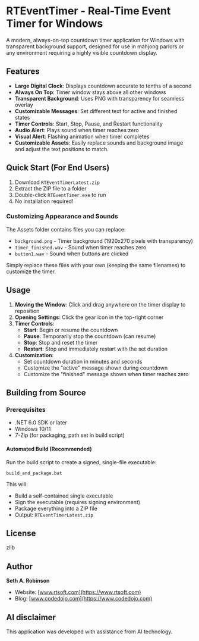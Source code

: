 # RTEventTimer - Real-Time Event Timer for Windows

A modern, always-on-top countdown timer application for Windows with transparent background support, designed for use in mahjong parlors or any environment requiring a highly visible countdown display.

## Features

- **Large Digital Clock**: Displays countdown accurate to tenths of a second
- **Always On Top**: Timer window stays above all other windows
- **Transparent Background**: Uses PNG with transparency for seamless overlay
- **Customizable Messages**: Set different text for active and finished states
- **Timer Controls**: Start, Stop, Pause, and Restart functionality
- **Audio Alert**: Plays sound when timer reaches zero
- **Visual Alert**: Flashing animation when timer completes
- **Customizable Assets**: Easily replace sounds and background image and adjust the text positions to match.


## Quick Start (For End Users)

1. Download `RTEventTimerLatest.zip`
2. Extract the ZIP file to a folder
3. Double-click `RTEventTimer.exe` to run
4. No installation required!

### Customizing Appearance and Sounds

The Assets folder contains files you can replace:
- `background.png` - Timer background (1920x270 pixels with transparency)
- `timer_finished.wav` - Sound when timer reaches zero
- `button1.wav` - Sound when buttons are clicked

Simply replace these files with your own (keeping the same filenames) to customize the timer.

## Usage

1. **Moving the Window**: Click and drag anywhere on the timer display to reposition
2. **Opening Settings**: Click the gear icon in the top-right corner
3. **Timer Controls**:
   - **Start**: Begin or resume the countdown
   - **Pause**: Temporarily stop the countdown (can resume)
   - **Stop**: Stop and reset the timer
   - **Restart**: Stop and immediately restart with the set duration
4. **Customization**:
   - Set countdown duration in minutes and seconds
   - Customize the "active" message shown during countdown
   - Customize the "finished" message shown when timer reaches zero

## Building from Source

### Prerequisites

- .NET 6.0 SDK or later
- Windows 10/11
- 7-Zip (for packaging, path set in build script)


#### Automated Build (Recommended)

Run the build script to create a signed, single-file executable:

```batch
build_and_package.bat
```

This will:
- Build a self-contained single executable
- Sign the executable (requires signing environment)
- Package everything into a ZIP file
- Output: `RTEventTimerLatest.zip`


## License

zlib

## Author

**Seth A. Robinson**
- Website: [www.rtsoft.com](https://www.rtsoft.com)
- Blog: [www.codedojo.com](https://www.codedojo.com)

## AI disclaimer

This application was developed with assistance from AI technology.
